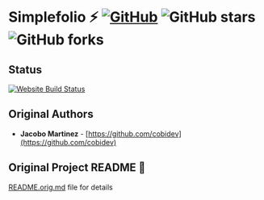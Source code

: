 # Simplefolio ⚡️ [![GitHub](https://img.shields.io/github/license/cobidev/simplefolio?color=blue)](https://github.com/cobidev/simplefolio/blob/master/LICENSE.md) ![GitHub stars](https://img.shields.io/github/stars/cobidev/simplefolio) ![GitHub forks](https://img.shields.io/github/forks/cobidev/simplefolio)

## Status

[![Website Build Status](https://api.netlify.com/api/v1/badges/4f564a8f-032a-4aa3-b227-5571d826683a/deploy-status)](https://app.netlify.com/sites/pranavsharma/deploys)

## Original Authors

- **Jacobo Martinez** - [https://github.com/cobidev](https://github.com/cobidev)

## Original Project README 📄

[README.orig.md](README.orig.md) file for details

